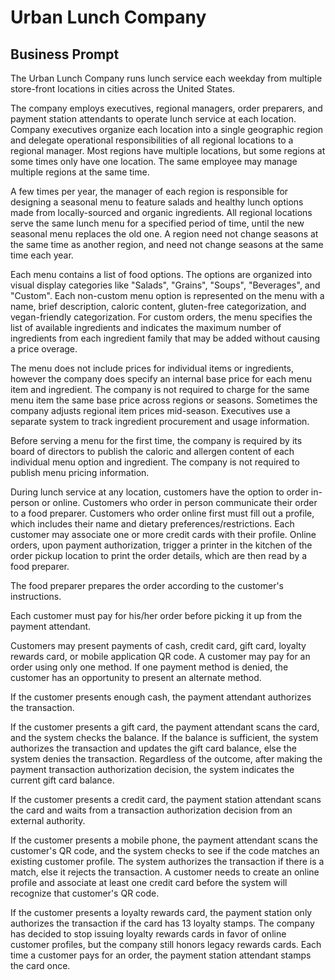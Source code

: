 # Urban Lunch Company

## Business Prompt

The Urban Lunch Company runs lunch service each weekday
 from multiple store-front locations in cities across the United States.

The company employs
 executives, regional managers, order preparers, and payment station attendants
 to operate lunch service at each location.
 Company executives organize each location into a single geographic region
 and delegate operational responsibilities
  of all regional locations
  to a regional manager.
 Most regions have multiple locations,
  but some regions at some times only have one location.
  The same employee may manage multiple regions at the same time.

A few times per year,
 the manager of each region
  is responsible for designing a seasonal menu to feature salads and healthy lunch options
  made from locally-sourced and organic ingredients.
  All regional locations serve the same lunch menu for a specified period of time, until the new seasonal menu replaces the old one.
  A region need not change seasons at the same time as another region,
   and need not change seasons at the same time each year.

Each menu contains a list of food options. The options are organized into visual display categories like "Salads", "Grains", "Soups", "Beverages", and "Custom".
 Each non-custom menu option is represented on the menu with a name, brief description, caloric content, gluten-free categorization, and vegan-friendly categorization.
 For custom orders, the menu specifies the list of available ingredients and indicates the maximum number of ingredients from each ingredient family that may be added without causing a price overage.

The menu does not include prices for individual items or ingredients, however the company does specify an internal base price for each menu item and ingredient. The company is not required to charge for the same menu item the same base price across regions or seasons. Sometimes the company adjusts regional item prices mid-season. Executives use a separate system to track ingredient procurement and usage information.





Before serving a menu for the first time,
 the company is required by its board of directors
  to publish the caloric and allergen content
    of each individual menu option and ingredient. The company is not required to publish menu pricing information.

During lunch service at any location,
 customers have the option to order in-person
 or online. Customers who order in person communicate their order to a food preparer.  Customers who order online first must fill out a profile,
   which includes their name and dietary preferences/restrictions.
   Each customer may associate one or more credit cards with their profile. Online orders, upon payment authorization, trigger a printer in the kitchen of the order pickup location to print the order details, which are then read by a food preparer.

The food preparer prepares the order according to the customer's instructions.

Each customer must pay for his/her order before picking it up from the payment attendant.

Customers may present payments of cash, credit card, gift card, loyalty rewards card, or mobile application QR code.
 A customer may pay for an order using only one method.
 If one payment method is denied, the customer has an opportunity to present an alternate method.

If the customer presents enough cash,
 the payment attendant authorizes the transaction.

If the customer presents a gift card,
   the payment attendant scans the card, and the system checks the balance.
   If the balance is sufficient, the system authorizes the transaction and updates the gift card balance, else the system denies the transaction.
   Regardless of the outcome, after making the payment transaction authorization decision, the system indicates the current gift card balance.

If the customer presents a credit card,
 the payment station attendant scans the card and waits from a transaction authorization decision from an external authority.

If the customer presents a mobile phone,
 the payment attendant scans the customer's QR code, and the system checks to see if the code matches an existing customer profile. The system authorizes the transaction if there is a match, else it rejects the transaction. A customer needs to create an online profile and associate at least one credit card before the system will recognize that customer's QR code.

If the customer presents a loyalty rewards card,
 the payment station only authorizes the transaction if the card has 13 loyalty stamps.
 The company has decided to stop issuing loyalty rewards cards in favor of online customer profiles, but the company still honors legacy rewards cards. Each time a customer pays for an order, the payment station attendant stamps the card once.
